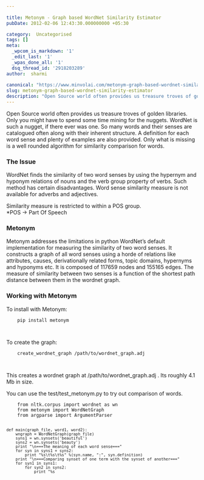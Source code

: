 ```yaml
---
 
title: Metonym - Graph based WordNet Similarity Estimator
pubDate: 2012-02-06 12:43:30.000000000 +05:30

category:  Uncategorised
tags: []
meta:
  _wpcom_is_markdown: '1'
  _edit_last: '1'
  _wpas_done_all: '1'
  dsq_thread_id: '2918203289'
author:  sharmi
 
canonical: "https://www.minvolai.com/metonym-graph-based-wordnet-similarity-estimator/"
slug: metonym-graph-based-wordnet-similarity-estimator
description: "Open Source world often provides us treasure troves of golden libraries. Only you might have to spend some time mining for the nuggets. WordNet is such a nugget, if there ever was one. So many words and their senses are catalogued often along with their inherent structure. A definition for each word sense and plenty of examples are also provided. Only what is missing is a well rounded algorithm for similarity comparison for words."
---
```

<p>Open Source world often provides us treasure troves of golden libraries. Only you might have to spend some time mining for the nuggets. WordNet is such a nugget, if there ever was one. So many words and their senses are catalogued often along with their inherent structure. A definition for each word sense and plenty of examples are also provided. Only what is missing is a well rounded algorithm for similarity comparison for words.</p>
<h3>The Issue</h3>
<p>WordNet finds the similarity of two word senses by using the hypernym and hyponym relations of nouns and the verb group property of verbs. Such method has certain disadvantages.  Word sense similarity measure is not available for adverbs and adjectives.</p>
<p>Similarity measure is restricted to within a POS group.<br />
 &#42;POS -&#62; Part Of Speech</p>
<h3>Metonym</h3>
<p>Metonym addresses the limitations in python WordNet’s default implementation for measuring the similarity of two word senses. It constructs a graph of all word senses using a horde of relations like attributes, causes, derivationally related forms, topic domains, hypernyms and hyponyms etc. It is composed of 117659 nodes and 155165 edges. The measure of similarity between two senses is a function of the shortest path distance between them in the wordnet graph.</p>
<h3>Working with Metonym</h3>
<p>To install with Metonym:</p>
<pre><code class="python">    pip install metonym

</code></pre>
<p>To create the graph:</p>
<pre><code class="python">    create_wordnet_graph /path/to/wordnet_graph.adj

</code></pre>
<p>This creates a wordnet graph at /path/to/wordnet&#95;graph.adj . Its roughly 4.1 Mb in size.</p>
<p>You can use the test/test&#95;metonym.py to try out comparison of words.</p>
<pre><code class="python">    from nltk.corpus import wordnet as wn
    from metonym import WordNetGraph
    from argparse import ArgumentParser

    def main(graph_file, word1, word2):
        wngraph = WordNetGraph(graph_file)
        syns1 = wn.synsets('beautiful')
        syns2 = wn.synsets('beauty')
        print "\n===The meaning of each word sense==="
        for syn in syns1 + syns2:
            print "%s\t%s\t%s" %(syn.name, ":", syn.definition)
        print "\n===Comparing synset of one term with the synset of another==="
        for syn1 in syns1:
            for syn2 in syns2:
                print "%s

</code></pre>
